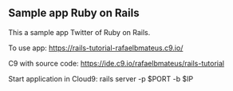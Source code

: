 ## Sample app Ruby on Rails

This a sample app Twitter of Ruby on Rails.

To use app:
https://rails-tutorial-rafaelbmateus.c9.io/


C9 with source code:
https://ide.c9.io/rafaelbmateus/rails-tutorial

Start application in Cloud9:
rails server -p $PORT -b $IP
